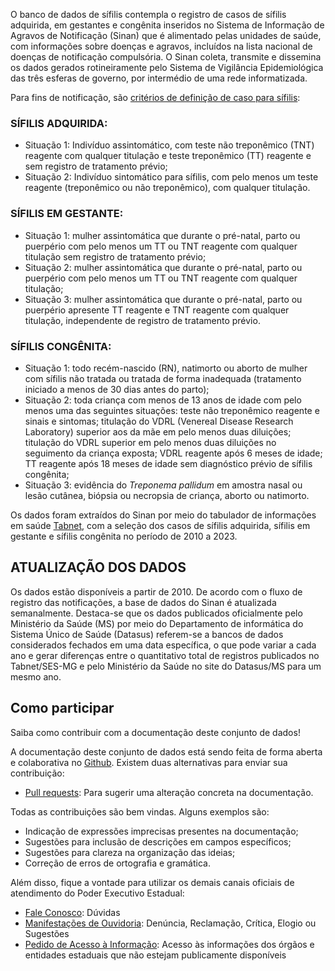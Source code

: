 O banco de dados de sífilis contempla o registro de casos de sífilis adquirida, em gestantes e congênita inseridos no Sistema de Informação de Agravos de Notificação (Sinan) que é alimentado pelas unidades de saúde, com informações sobre doenças e agravos, incluídos na lista nacional de doenças de notificação compulsória. O Sinan coleta, transmite e dissemina os dados gerados rotineiramente pelo Sistema de Vigilância Epidemiológica das três esferas de governo, por intermédio de uma rede informatizada.

Para fins de notificação, são [critérios de definição de caso para sífilis](https://www.saude.df.gov.br/documents/37101/0/Nota_Informativa_10-2022___Sifilis_13.05+nota+Tecnica+MS.pdf/bb51f424-e674-1e92-83b3-5f50bdee77f4?t=1683890523022):

### SÍFILIS ADQUIRIDA: 

* Situação 1: Indivíduo assintomático, com teste não treponêmico (TNT) reagente com qualquer titulação e teste treponêmico (TT) reagente e sem registro de tratamento prévio;
* Situação 2: Indivíduo sintomático para sífilis, com pelo menos um teste reagente (treponêmico ou não treponêmico), com qualquer titulação.

### SÍFILIS EM GESTANTE:

* Situação 1: mulher assintomática que durante o pré-natal, parto ou puerpério com pelo menos um TT ou TNT reagente com qualquer titulação sem registro de tratamento prévio;
* Situação 2: mulher assintomática que durante o pré-natal, parto ou puerpério com pelo menos um TT ou TNT reagente com qualquer titulação; 
* Situação 3: mulher assintomática que durante o pré-natal, parto ou puerpério apresente TT reagente e TNT reagente com qualquer titulação, independente de registro de tratamento prévio.

### SÍFILIS CONGÊNITA:

* Situação 1: todo recém-nascido (RN), natimorto ou aborto de mulher com sífilis não tratada ou tratada de forma inadequada (tratamento iniciado a menos de 30 dias antes do parto); 
* Situação 2: toda criança com menos de 13 anos de idade com pelo menos uma das seguintes situações: teste não treponêmico reagente e sinais e sintomas; titulação do VDRL (Venereal Disease Research Laboratory) superior aos da mãe em pelo menos duas diluições; titulação do VDRL superior em pelo menos duas diluições no seguimento da criança exposta; VDRL reagente após 6 meses de idade; TT reagente após 18 meses de idade sem diagnóstico prévio de sífilis congênita; 
* Situação 3: evidência do _Treponema pallidum_ em amostra nasal ou lesão cutânea, biópsia ou necropsia de criança, aborto ou natimorto.

Os dados foram extraídos do Sinan por meio do tabulador de informações em saúde [Tabnet](http://vigilancia.saude.mg.gov.br/index.php/informacoes-de-saude/informacoes-de-saude-tabnet-mg/), com a seleção dos casos de sífilis adquirida, sífilis em gestante e sífilis congênita no período de 2010 a 2023.

## ATUALIZAÇÃO DOS DADOS

Os dados estão disponíveis a partir de 2010. De acordo com o fluxo de registro das notificações, a base de dados do Sinan é atualizada semanalmente. Destaca-se que os dados publicados oficialmente pelo Ministério da Saúde (MS) por meio do Departamento de informática do Sistema Único de Saúde (Datasus) referem-se a bancos de dados considerados fechados em uma data específica, o que pode variar a cada ano e gerar diferenças entre o quantitativo total de registros publicados no Tabnet/SES-MG e pelo Ministério da Saúde no site do Datasus/MS para um mesmo ano.

## Como participar

Saiba como contribuir com a documentação deste conjunto de dados!

A documentação deste conjunto de dados está sendo feita de forma aberta e colaborativa no [Github](https://github.com/thiagomrm/AcidenteTransito). Existem duas alternativas para enviar sua contribuição:

- [Pull requests](https://github.com/thiagomrm/AcidenteTransito/pulls): Para sugerir uma alteração concreta na documentação.

Todas as contribuições são bem vindas. Alguns exemplos são:

* Indicação de expressões imprecisas presentes na documentação;
* Sugestões para inclusão de descrições em campos específicos;
* Sugestões para clareza na organização das ideias;
* Correção de erros de ortografia e gramática.

Além disso, fique a vontade para utilizar os demais canais oficiais de atendimento do Poder Executivo Estadual:

- [Fale Conosco](https://www.saude.mg.gov.br/fale-conosco): Dúvidas
- [Manifestações de Ouvidoria](http://www.ouvidoriageral.mg.gov.br/): Denúncia, Reclamação, Crítica, Elogio ou Sugestões
- [Pedido de Acesso à Informação](http://www.acessoainformacao.mg.gov.br/sistema/site/index.html): Acesso às informações dos órgãos e entidades estaduais que não estejam publicamente disponíveis

